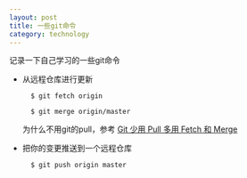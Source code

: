 ```yaml
---
layout: post
title: 一些git命令
category: technology
---
```


记录一下自己学习的一些git命令

- 从远程仓库进行更新

    	$ git fetch origin

		$ git merge origin/master

	为什么不用git的pull，参考 [Git 少用 Pull 多用 Fetch 和 Merge][1]

- 把你的变更推送到一个远程仓库

		$ git push origin master



[1]: http://www.oschina.net/translate/git-fetch-and-merge